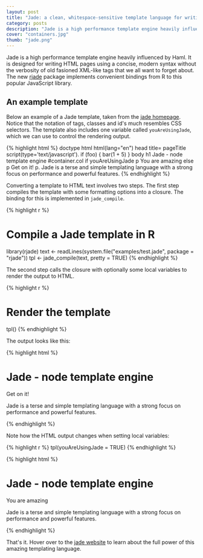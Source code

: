 ```yaml
---
layout: post
title: "Jade: a clean, whitespace-sensitive template language for writing HTML"
category: posts
description: "Jade is a high performance template engine heavily influenced by Haml. The new rjade package implements convenient bindings from R to this popular JavaScript library."
cover: "containers.jpg"
thumb: "jade.png"
---
```


Jade is a high performance template engine heavily influenced by Haml. It is designed for writing HTML pages using a concise, modern syntax without the verbosity of old fasioned XML-like tags that we all want to forget about. The new [rjade](http://cran.r-project.org/web/packages/rjade/) package implements convenient bindings from R to this popular JavaScript library.

## An example template

Below an example of a Jade template, taken from the [jade homepage](http://jade-lang.com/). Notice that the notation of tags, classes and id's much resembles CSS selectors. The template also includes one variable called `youAreUsingJade`, which we can use to control the rendering output.

{% highlight html %}
doctype html
html(lang="en")
  head
    title= pageTitle
    script(type='text/javascript').
      if (foo) {
         bar(1 + 5)
      }
  body
    h1 Jade - node template engine
    #container.col
      if youAreUsingJade
        p You are amazing
      else
        p Get on it!
      p.
        Jade is a terse and simple
        templating language with a
        strong focus on performance
        and powerful features.
{% endhighlight %}

Converting a template to HTML text involves two steps. The first step compiles the template with some formatting options into a closure. The binding for this is implemented in `jade_compile`.

{% highlight r %}
# Compile a Jade template in R
library(rjade)
text <- readLines(system.file("examples/test.jade", package = "rjade"))
tpl <- jade_compile(text, pretty = TRUE)
{% endhighlight %}

The second step calls the closure with optionally some local variables to render the output to HTML.

{% highlight r %}
# Render the template
tpl()
{% endhighlight %}

The output looks like this:

{% highlight html %}
<!DOCTYPE html>
<html lang="en">
  <head>
    <title></title>
    <script type="text/javascript">
      if (foo) {
         bar(1 + 5)
      }
    </script>
  </head>
  <body>
    <h1>Jade - node template engine</h1>
    <div id="container" class="col">
      <p>Get on it!</p>
      <p>
        Jade is a terse and simple
        templating language with a
        strong focus on performance
        and powerful features.
      </p>
    </div>
  </body>
</html>
{% endhighlight %}

Note how the HTML output changes when setting local variables:

{% highlight r %}
tpl(youAreUsingJade = TRUE)
{% endhighlight %}

{% highlight html %}
<!DOCTYPE html>
<html lang="en">
  <head>
    <title></title>
    <script type="text/javascript">
      if (foo) {
         bar(1 + 5)
      }
    </script>
  </head>
  <body>
    <h1>Jade - node template engine</h1>
    <div id="container" class="col">
      <p>You are amazing</p>
      <p>
        Jade is a terse and simple
        templating language with a
        strong focus on performance
        and powerful features.
      </p>
    </div>
  </body>
</html>
{% endhighlight %}

That's it. Hover over to the [jade website](http://jade-lang.com/) to learn about the full power of this amazing templating language.

